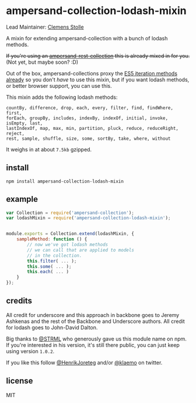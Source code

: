# ampersand-collection-lodash-mixin

Lead Maintainer: [Clemens Stolle](https://github.com/klaemo)

A mixin for extending ampersand-collection with a bunch of lodash methods.

~~If you're using an [ampersand-rest-collection](http://ampersandjs.com/docs/#ampersand-rest-collection) this is already mixed in for you.~~
(Not yet, but maybe soon? :D)

Out of the box, ampersand-collections proxy the [ES5 iteration methods already](http://ampersandjs.com/docs/#ampersand-collection-proxied-es5-array-methods-9) so you don't _have_ to use this mixin, but if you want lodash methods, or better browser support, you can use this.

This mixin adds the following lodash methods:

```
countBy, difference, drop, each, every, filter, find, findWhere, first, 
forEach, groupBy, includes, indexBy, indexOf, initial, invoke, isEmpty, last, 
lastIndexOf, map, max, min, partition, pluck, reduce, reduceRight, reject, 
rest, sample, shuffle, size, some, sortBy, take, where, without
```

It weighs in at about `7.5kb` gzipped.

## install

```
npm install ampersand-collection-lodash-mixin
```

## example

```javascript
var Collection = require('ampersand-collection');
var lodashMixin = require('ampersand-collection-lodash-mixin');


module.exports = Collection.extend(lodashMixin, {
    sampleMethod: function () {
        // now we've got lodash methods 
        // we can call that are applied to models
        // in the collection.
        this.filter( ... );
        this.some( ... );
        this.each( ... )
    }
});
```

## credits

All credit for underscore and this approach in backbone goes to Jeremy Ashkenas and the rest of the Backbone and Underscore authors.
All credit for lodash goes to John-David Dalton.

Big thanks to [@STRML](https://github.com/STRML) who generously gave us this module name on npm. If you're interested in his version, it's still there public, you can just keep using version `1.0.2`.

If you like this follow [@HenrikJoreteg](http://twitter.com/henrikjoreteg) and/or [@klaemo](http://twitter.com/klaemo) on twitter.

## license

MIT


